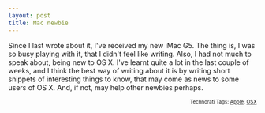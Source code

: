 ```yaml
---
layout: post
title: Mac newbie
---
```


Since I last wrote about it, I've received my new iMac G5. The thing is, I was so busy playing with it, that I didn't feel like writing. Also, I had not much to speak about, being new to OS X. I've learnt quite a lot in the last couple of weeks, and I think the best way of writing about it is by writing short snippets of interesting things to know, that may come as news to some users of OS X. And, if not, may help other newbies perhaps.

<!-- technorati tags start -->
<p style="text-align:right;font-size:10px;">Technorati Tags: <a href="http://www.technorati.com/tag/Apple" rel="tag">Apple</a>, <a href="http://www.technorati.com/tag/OSX" rel="tag">OSX</a></p>
<!-- technorati tags end -->
